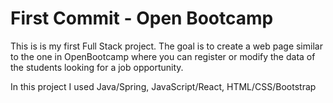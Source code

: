 # First Commit - Open Bootcamp
This is is my first Full Stack project. The goal is to create a web page similar to the one in OpenBootcamp where you can register or modify the data of the students looking for a job opportunity. 

In this project I used Java/Spring, JavaScript/React, HTML/CSS/Bootstrap
